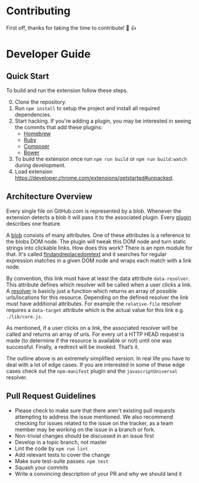 
# Contributing

First off, thanks for taking the time to contribute! :tada: :+1:

# Developer Guide

## Quick Start

To build and run the extension follow these steps.

0. Clone the repository.
0. Run `npm install` to setup the project and install all required dependencies.
0. Start hacking. If you're adding a plugin, you may be interested in seeing the commits that add these plugins:
   * [Homebrew]
   * [Ruby]
   * [Composer]
   * [Bower]
0. To build the extension once run `npm run build` or `npm run build:watch` during development.
0. Load extension https://developer.chrome.com/extensions/getstarted#unpacked.

[Homebrew]: https://github.com/OctoLinker/browser-extension/commit/b6df755208eae0b98e55fdf533b647b5d7bd4f8e
[Ruby]: https://github.com/OctoLinker/browser-extension/commit/d1bcd3101cc868064e4fa8808fb79ccaac9a2ade
[Composer]: https://github.com/OctoLinker/browser-extension/commit/8f5f006888884c9352e06244596ae057fc529fe9
[Bower]: https://github.com/OctoLinker/browser-extension/commit/2541a407c5916b7d99dc61375a56f94dfb5121f1

## Architecture Overview

Every single file on GitHub.com is represented by a blob. Whenever the extension detects a blob it will pass it to the associated plugin. Every [plugin](/lib/plugins) describes one feature.

A [blob](/packages/blob-reader) consists of many attributes. One of these attributes is a reference to the blobs DOM node. The plugin will tweak this DOM node and turn static strings into clickable links. How does this work? There is an npm module for that. It's called [findandreplacedomtext](https://github.com/padolsey/findAndReplaceDOMText/) and it searches for regular expression matches in a given DOM node and wraps each match with a link node.

By convention, this link must have at least the data attribute `data-resolver`. This attribute defines which resolver will be called when a user clicks a link. A [resolver](/lib/resolver) is basicly just a function which returns an array of possible urls/locations for this resource. Depending on the defined resolver the link must have additional attributes. For example the `relative-file` resolver requires a `data-target` attribute which is the actual value for this link e.g. `./lib/core.js`.

As mentioned, if a user clicks on a link, the associated resolver will be called and returns an array of urls. For every url a HTTP HEAD request is made (to determine if the resource is available or not) until one was successful. Finally, a redirect will be invoked. That’s it.

The outline above is an extremely simplified version. In real life you have to deal with a lot of edge cases. If you are interested in some of these edge cases check out the `npm-manifest` plugin and the `javascriptUniversal` resolver.

## Pull Request Guidelines

- Please check to make sure that there aren't existing pull requests attempting to address the issue mentioned. We also recommend checking for issues related to the issue on the tracker, as a team member may be working on the issue in a branch or fork.
- Non-trivial changes should be discussed in an issue first
- Develop in a topic branch, not master
- Lint the code by `npm run lint`
- Add relevant tests to cover the change
- Make sure test-suite passes: `npm test`
- Squash your commits
- Write a convincing description of your PR and why we should land it
